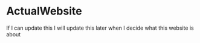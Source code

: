 # ActualWebsite
If I can update this I will update this later when I decide what this website is about
